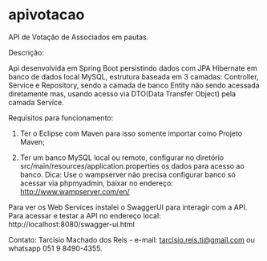 # apivotacao

API de Votação de Associados em pautas.


Descrição:

Api desenvolvida em Spring Boot persistindo dados com JPA Hibernate em banco de dados local MySQL, 
estrutura baseada em 3 camadas: Controller, Service e Repository, sendo a camada de banco Entity não sendo acessada diretamente 
mas, usando acesso via DTO(Data Transfer Object) pela camada Service.


Requisitos para funcionamento:

1) Ter o Eclipse com Maven para isso somente importar como Projeto Maven;

2) Ter um banco MySQL local ou remoto, configurar no diretório src/main/resources/application.properties os dados para acesso ao banco. Dica: Use o wampserver não precisa configurar banco só acessar via phpmyadmin, baixar no endereço: http://www.wampserver.com/en/


Para ver os Web Services instalei o SwaggerUI para interagir com a API. Para acessar e testar a API no endereço local: http://localhost:8080/swagger-ui.html


Contato: Tarcisio Machado dos Reis - e-mail: tarcisio.reis.ti@gmail.com ou whatsapp 051 9 8490-4355.
